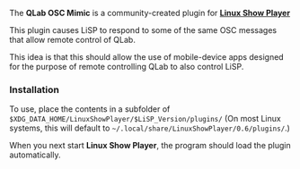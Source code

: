 
The **QLab OSC Mimic** is a community-created plugin for
**[Linux Show Player](https://github.com/FrancescoCeruti/linux-show-player)**

This plugin causes LiSP to respond to some of the same OSC messages that
allow remote control of QLab.

This idea is that this should allow the use of mobile-device apps designed
for the purpose of remote controlling QLab to also control LiSP.


### Installation

To use, place the contents in a subfolder of `$XDG_DATA_HOME/LinuxShowPlayer/$LiSP_Version/plugins/`
(On most Linux systems, this will default to `~/.local/share/LinuxShowPlayer/0.6/plugins/`.)

When you next start **Linux Show Player**, the program should load the plugin automatically.
